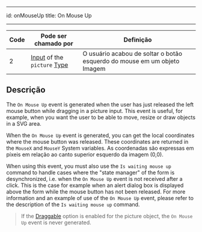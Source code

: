 - - -
id: onMouseUp title: On Mouse Up
- - -

| Code | Pode ser chamado por                                                                                  | Definição                                                                |
| ---- | ----------------------------------------------------------------------------------------------------- | ------------------------------------------------------------------------ |
| 2    | [Input](FormObjects/input_overview.md) of the `picture` [Type](FormObjects/properties_Object.md#type) | O usuário acabou de soltar o botão esquerdo do mouse em um objeto Imagem |


## Descrição

The `On Mouse Up` event is generated when the user has just released the left mouse button while dragging in a picture input. This event is useful, for example, when you want the user to be able to move, resize or draw objects in a SVG area.

When the `On Mouse Up` event is generated, you can get the local coordinates where the mouse button was released. These coordinates are returned in the `MouseX` and `MouseY` System variables. As coordenadas são expressas em píxeis em relação ao canto superior esquerdo da imagem (0,0).

When using this event, you must also use the `Is waiting mouse up` command to handle cases where the "state manager" of the form is desynchronized, i.e. when the `On Mouse Up` event is not received after a click. This is the case for example when an alert dialog box is displayed above the form while the mouse button has not been released. For more information and an example of use of the `On Mouse Up` event, please refer to the description of the `Is waiting mouse up` command.

> If the [Draggable](FormObjects/properties_Action.md#draggable) option is enabled for the picture object, the `On Mouse Up` event is never generated. 

